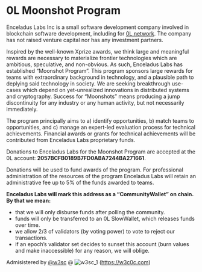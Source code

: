 # 0L Moonshot Program

Enceladus Labs Inc is a small software development company involved in blockchain software development, including for [0L network](https://0l.network). The company has not raised venture capital nor has any investment partners.

Inspired by the well-known Xprize awards, we think large and meaningful rewards are necessary to materialize frontier technologies which are ambitious, speculative, and non-obvious. As such, Enceladus Labs has established “Moonshot Program”. This program sponsors large rewards for teams with extraordinary background in technology, and a plausible path to deplying said technology in society. We are seeking breakthrough use-cases which depend on yet-unrealized innovations in distributed systems and cryptography. Success for “Moonshots” means producing a jump discontinuity for any industry or any human activity, but not necessarily immediately.

The program principally aims to a) identify opportunities, b) match teams to opportunities, and c) manage an expert-led evaluation process for technical achievements. Financial awards or grants for technical achievements will be contributed from Enceladus Labs proprietary funds.

Donations to Enceladus Labs for the Moonshot Program are accepted at the 0L account: **2057BCFB0189B7FD0ABA7244BA271661**.

Donations will be used to fund awards of the program. For professional administration of the resources of the program Enceladus Labs will retain an administrative fee up to 5% of the funds awarded to teams.

**Enceladus Labs will mark this address as a “CommunityWallet” on chain. By that we mean:**

- that we will only disburse funds after polling the community.
- funds will only be transferred to an 0L SlowWallet, which releases funds over time.
- we allow 2/3 of validators (by voting power) to vote to reject our transactions.
- if an epoch’s validator set decides to sunset this account (burn values and make inaccessible) for any reason, we will oblige.

Admisistered by [@w3sc](https://discord.com/users/651103232155713582) @ ![w3sc_1](https://github.com/enceladus-labs/enceladus-labs/assets/152007567/e37dc469-1e6d-4700-9eb3-a361599ff796)
(https://w3c0c.com)
